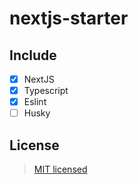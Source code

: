 # nextjs-starter

## Include

- [x] NextJS
- [x] Typescript
- [x] Eslint
- [ ] Husky

## License

> [MIT licensed](./LICENSE)
